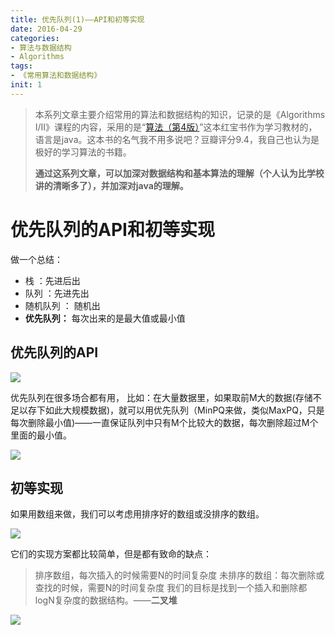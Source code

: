 ```yaml
---
title: 优先队列(1)——API和初等实现
date: 2016-04-29
categories: 
- 算法与数据结构
- Algorithms
tags: 
- 《常用算法和数据结构》
init: 1
---
```

> 本系列文章主要介绍常用的算法和数据结构的知识，记录的是《Algorithms I/II》课程的内容，采用的是“[算法（第4版）](https://book.douban.com/subject/19952400/)”这本红宝书作为学习教材的，语言是java。这本书的名气我不用多说吧？豆瓣评分9.4，我自己也认为是极好的学习算法的书籍。
>
> **通过这系列文章，可以加深对数据结构和基本算法的理解（个人认为比学校讲的清晰多了），并加深对java的理解。**



# 优先队列的API和初等实现
做一个总结：
- 栈 ：先进后出
- 队列 ：先进先出
- 随机队列 ： 随机出
- **优先队列：** 每次出来的是最大值或最小值

## 优先队列的API

![](http://img.hksite.cn/2019-03-01-083906.jpg)

优先队列在很多场合都有用，
比如：在大量数据里，如果取前M大的数据(存储不足以存下如此大规模数据)，就可以用优先队列（MinPQ来做，类似MaxPQ，只是每次删除最小值)——一直保证队列中只有M个比较大的数据，每次删除超过M个里面的最小值。

![](http://img.hksite.cn/2019-03-01-084149.jpg)


## 初等实现
如果用数组来做，我们可以考虑用排序好的数组或没排序的数组。

![](http://img.hksite.cn/2019-03-01-084158.jpg)

它们的实现方案都比较简单，但是都有致命的缺点：
>排序数组，每次插入的时候需要N的时间复杂度
>未排序的数组：每次删除或查找的时候，需要N的时间复杂度
>我们的目标是找到一个插入和删除都logN复杂度的数据结构。——**二叉堆**

![](http://img.hksite.cn/2019-03-01-084235.jpg)